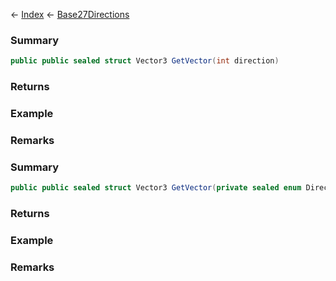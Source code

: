 ← [Index](Api-Index) ← [Base27Directions](VRageMath.Base27Directions)

### Summary

```csharp
public public sealed struct Vector3 GetVector(int direction)
```

### Returns

### Example

### Remarks

### Summary

```csharp
public public sealed struct Vector3 GetVector(private sealed enum Direction dir)
```

### Returns

### Example

### Remarks

